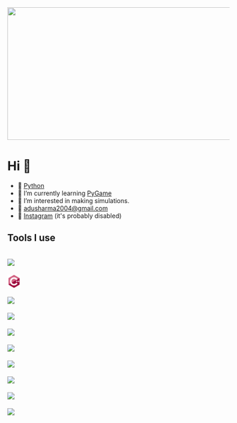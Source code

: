 <img height="300px" width="1400px" src="https://images.unsplash.com/photo-1579546929662-711aa81148cf?ixid=MnwxMjA3fDB8MHxzZWFyY2h8MXx8Z3JhZGllbnR8ZW58MHx8MHx8&ixlib=rb-1.2.1&auto=format&fit=crop&w=500&q=60">

# Hi 👋
- 🍂 [Python](https://www.python.org/) 
- 🌱 I’m currently learning [PyGame](https://www.pygame.org/news)
- 👀 I’m interested in making simulations. 
- 📧 adusharma2004@gmail.com 
- 📱 [Instagram](https://instagram.com/6adupadu9) (it's probably disabled) 
## Tools I use 
[<code>
<img width="30px" src="https://img.icons8.com/color/240/000000/python.png">
</code>](https://www.python.org/)
[<code> 
<img width="30px" src="https://raw.githubusercontent.com/devicons/devicon/master/icons/cplusplus/cplusplus-original.svg">
</code>](https://www.w3schools.com/cpp/)
[<code> 
<img width="30px" src="https://img.icons8.com/fluent/2x/github.png">
</code>](https://www.github.com/)
[<code>
<img width="30px" src="https://static.wikia.nocookie.net/logopedia/images/3/35/Tux.svg/revision/latest/scale-to-width-down/200?cb=20170329125233" />
</code>](https://www.linux.org/)
[<code>
<img width="30px" src="https://www.vim.org/images/vim_small.gif" />
</code>](https://www.vim.org/)
[<code>
<img width="35px" src="https://img.icons8.com/plasticine/2x/bash.png">
</code>](https://www.gnu.org/software/bash/)
[<code>
<img width="30px" src="https://raw.githubusercontent.com/dhanishgajjar/vscode-icons/master/png/default_dark.png" />
</code>](https://code.visualstudio.com/)
[<code> 
<img width="27px" src="https://avatars.githubusercontent.com/u/684879?s=280&v=4">
</code>](https://www.sublimetext.com/)
[<code> 
<img width="30px" src="https://seeklogo.com/images/M/mysql-logo-69B39F7D18-seeklogo.com.png">
</code>](https://www.mysql.com/)
[<code> 
<img width="30px" src="https://git-scm.com/images/logos/logomark-white@2x.png">
</code>](https://git-scm.com/)
